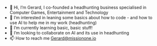 - 👋 Hi, I’m Gerard, I co-founded a headhunting business specialised in Computer Games, Entertainment and Technology
- 👀 I’m interested in leaning some basics about how to code - and how to use AI to help me in my work (headhunting)
- 🌱 I’m currently learning basic, basic stuff!
- 💞️ I’m looking to collaborate on AI and its use in headhunting
- 📫 How to reach me Gerard@missionone.io

<!---
GerardMilesMissionOne/GerardMilesMissionOne is a ✨ special ✨ repository because its `README.md` (this file) appears on your GitHub profile.
You can click the Preview link to take a look at your changes.
--->
